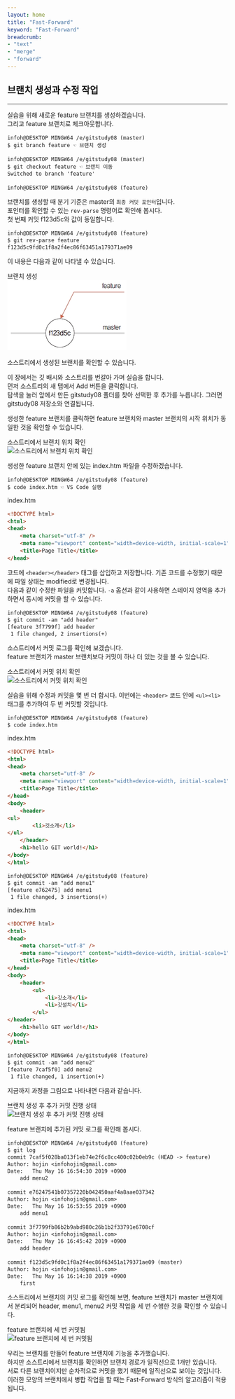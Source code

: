 ```yaml
---
layout: home
title: "Fast-Forward"
keyword: "Fast-Forward"
breadcrumb:
- "text"
- "merge"
- "forward"
---
```


## 브랜치 생성과 수정 작업
---
실습을 위해 새로운 feature 브랜치를 생성하겠습니다.  
그리고 feature 브랜치로 체크아웃합니다.  

```
infoh@DESKTOP MINGW64 /e/gitstudy08 (master)
$ git branch feature ☜ 브랜치 생성

infoh@DESKTOP MINGW64 /e/gitstudy08 (master)
$ git checkout feature ☜ 브랜치 이동
Switched to branch 'feature'

infoh@DESKTOP MINGW64 /e/gitstudy08 (feature)
```

브랜치를 생성할 때 분기 기준은 master의 `최종 커밋 포인터`입니다.  
포인터를 확인할 수 있는 `rev-parse` 명령어로 확인해 봅시다.  
첫 번째 커밋 f123d5c와 값이 동일합니다.  

```
infoh@DESKTOP MINGW64 /e/gitstudy08 (feature)
$ git rev-parse feature
f123d5c9fd0c1f8a2f4ec86f63451a179371ae09
```

이 내용은 다음과 같이 나타낼 수 있습니다.

브랜치 생성  
![브랜치 생성](../img/08-3.jpg)


소스트리에서 생성된 브랜치를 확인할 수 있습니다.  

이 장에서는 깃 배시와 소스트리를 번갈아 가며 실습을 합니다.  
먼저 소스트리의 새 탭에서 Add 버튼을 클릭합니다.  
탐색을 눌러 앞에서 만든 gitstudy08 폴더를 찾아 선택한 후 추가를 누릅니다. 그러면 gitstudy08 저장소와 연결됩니다.  

생성한 feature 브랜치를 클릭하면 feature 브랜치와 master 브랜치의 시작 위치가 동일한 것을 확인할 수 있습니다.  

소스트리에서 브랜치 위치 확인  
![소스트리에서 브랜치 위치 확인](./img/08-4.jpg)


생성한 feature 브랜치 안에 있는 index.htm 파일을 수정하겠습니다.  

```
infoh@DESKTOP MINGW64 /e/gitstudy08 (feature)
$ code index.htm ☜ VS Code 실행
```

index.htm
```html
<!DOCTYPE html>
<html>
<head>
    <meta charset="utf-8" />    
    <meta name="viewport" content="width=device-width, initial-scale=1">
    <title>Page Title</title>
</head>
```
 
코드에 `<header></header>` 태그를 삽입하고 저장합니다. 기존 코드를 수정했기 때문에 파일 상태는 modified로 변경됩니다.  
다음과 같이 수정한 파일을 커밋합니다. `-a` 옵션과 같이 사용하면 스테이지 영역을 추가하면서 동시에 커밋을 할 수 있습니다.  

```
infoh@DESKTOP MINGW64 /e/gitstudy08 (feature)
$ git commit -am "add header"
[feature 3f7799f] add header
 1 file changed, 2 insertions(+)
```

소스트리에서 커밋 로그를 확인해 보겠습니다.  
feature 브랜치가 master 브랜치보다 커밋이 하나 더 있는 것을 볼 수 있습니다.  

소스트리에서 커밋 위치 확인  
![소스트리에서 커밋 위치 확인](./img/08-6.jpg)

실습을 위해 수정과 커밋을 몇 번 더 합시다. 이번에는 `<header>` 코드 안에 `<ul><li>` 태그를 추가하여 두 번 커밋할 것입니다.  

```
infoh@DESKTOP MINGW64 /e/gitstudy08 (feature)
$ code index.htm
```

index.htm
```html
<!DOCTYPE html>
<html>
<head>
    <meta charset="utf-8" />    
    <meta name="viewport" content="width=device-width, initial-scale=1">
    <title>Page Title</title>
</head>
<body>
    <header>
<ul>
        <li>깃소개</li>
</ul> 
    </header>
    <h1>hello GIT world!</h1>
</body>
</html>
```
 
```
infoh@DESKTOP MINGW64 /e/gitstudy08 (feature)
$ git commit -am "add menu1"
[feature e762475] add menu1
 1 file changed, 3 insertions(+)
```

index.htm
```html
<!DOCTYPE html>
<html>
<head>
    <meta charset="utf-8" />    
    <meta name="viewport" content="width=device-width, initial-scale=1">
    <title>Page Title</title>
</head>
<body> 
    <header>
        <ul>
            <li>깃소개</li>
            <li>깃설치</li> 
        </ul>
</header> 
    <h1>hello GIT world!</h1>
</body>
</html>
```
 
```
infoh@DESKTOP MINGW64 /e/gitstudy08 (feature)
$ git commit -am "add menu2"
[feature 7caf5f0] add menu2
 1 file changed, 1 insertion(+)
```

지금까지 과정을 그림으로 나타내면 다음과 같습니다.  

브랜치 생성 후 추가 커밋 진행 상태  
![브랜치 생성 후 추가 커밋 진행 상태 ](./img/08-7.jpg)

feature 브랜치에 추가된 커밋 로그를 확인해 봅시다.  

```
infoh@DESKTOP MINGW64 /e/gitstudy08 (feature)
$ git log
commit 7caf5f028ba013f1eb74e2f6c8cc400c02b0eb9c (HEAD -> feature)
Author: hojin <infohojin@gmail.com>
Date:   Thu May 16 16:54:30 2019 +0900
    add menu2

commit e76247541b07357220b042450aaf4a8aae037342
Author: hojin <infohojin@gmail.com>
Date:   Thu May 16 16:53:55 2019 +0900
    add menu1

commit 3f7799fb86b2b9abd980c26b1b2f33791e6708cf
Author: hojin <infohojin@gmail.com>
Date:   Thu May 16 16:45:42 2019 +0900
    add header

commit f123d5c9fd0c1f8a2f4ec86f63451a179371ae09 (master)
Author: hojin <infohojin@gmail.com>
Date:   Thu May 16 16:14:38 2019 +0900
    first
```

소스트리에서 브랜치의 커밋 로그를 확인해 보면, feature 브랜치가 master 브랜치에서 분리되어 header, menu1, menu2 커밋 작업을 세 번 수행한 것을 확인할 수 있습니다.  

feature 브랜치에 세 번 커밋됨  
![feature 브랜치에 세 번 커밋됨](./img/08-8.jpg)

우리는 브랜치를 만들어 feature 브랜치에 기능을 추가했습니다.  
하지만 소스트리에서 브랜치를 확인하면 브랜치 경로가 일직선으로 1개만 있습니다.  
서로 다른 브랜치이지만 순차적으로 커밋을 했기 때문에 일직선으로 보이는 것입니다.  
이러한 모양의 브랜치에서 병합 작업을 할 때는 Fast-Forward 방식의 알고리즘이 적용됩니다.  

<br>